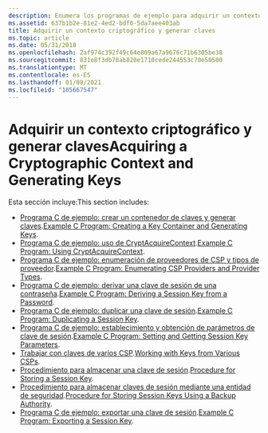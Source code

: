 ```yaml
---
description: Enumera los programas de ejemplo para adquirir un contexto criptográfico y generar claves.
ms.assetid: 637b1b2e-81e2-4ed2-bdf0-5da7aee403ab
title: Adquirir un contexto criptográfico y generar claves
ms.topic: article
ms.date: 05/31/2018
ms.openlocfilehash: 2af974c392f49c64e809a67a9676c71b6305be38
ms.sourcegitcommit: 831e8f3db78ab820e1710cede244553c70e50500
ms.translationtype: MT
ms.contentlocale: es-ES
ms.lasthandoff: 01/08/2021
ms.locfileid: "105667547"
---
```

# <a name="acquiring-a-cryptographic-context-and-generating-keys"></a><span data-ttu-id="af7ec-103">Adquirir un contexto criptográfico y generar claves</span><span class="sxs-lookup"><span data-stu-id="af7ec-103">Acquiring a Cryptographic Context and Generating Keys</span></span>

<span data-ttu-id="af7ec-104">Esta sección incluye:</span><span class="sxs-lookup"><span data-stu-id="af7ec-104">This section includes:</span></span>

-   <span data-ttu-id="af7ec-105">[Programa C de ejemplo: crear un contenedor de claves y generar claves](example-c-program-creating-a-key-container-and-generating-keys.md).</span><span class="sxs-lookup"><span data-stu-id="af7ec-105">[Example C Program: Creating a Key Container and Generating Keys](example-c-program-creating-a-key-container-and-generating-keys.md).</span></span>
-   <span data-ttu-id="af7ec-106">[Programa C de ejemplo: uso de CryptAcquireContext](example-c-program-using-cryptacquirecontext.md).</span><span class="sxs-lookup"><span data-stu-id="af7ec-106">[Example C Program: Using CryptAcquireContext](example-c-program-using-cryptacquirecontext.md).</span></span>
-   <span data-ttu-id="af7ec-107">[Programa C de ejemplo: enumeración de proveedores de CSP y tipos de proveedor](example-c-program-enumerating-csp-providers-and-provider-types.md).</span><span class="sxs-lookup"><span data-stu-id="af7ec-107">[Example C Program: Enumerating CSP Providers and Provider Types](example-c-program-enumerating-csp-providers-and-provider-types.md).</span></span>
-   <span data-ttu-id="af7ec-108">[Programa C de ejemplo: derivar una clave de sesión de una contraseña](example-c-program-deriving-a-session-key-from-a-password.md).</span><span class="sxs-lookup"><span data-stu-id="af7ec-108">[Example C Program: Deriving a Session Key from a Password](example-c-program-deriving-a-session-key-from-a-password.md).</span></span>
-   <span data-ttu-id="af7ec-109">[Programa C de ejemplo: duplicar una clave de sesión](example-c-program-duplicating-a-session-key.md).</span><span class="sxs-lookup"><span data-stu-id="af7ec-109">[Example C Program: Duplicating a Session Key](example-c-program-duplicating-a-session-key.md).</span></span>
-   <span data-ttu-id="af7ec-110">[Programa C de ejemplo: establecimiento y obtención de parámetros de clave de sesión](example-c-program-setting-and-getting-session-key-parameters.md).</span><span class="sxs-lookup"><span data-stu-id="af7ec-110">[Example C Program: Setting and Getting Session Key Parameters](example-c-program-setting-and-getting-session-key-parameters.md).</span></span>
-   <span data-ttu-id="af7ec-111">[Trabajar con claves de varios CSP](working-with-keys-from-various-csps.md).</span><span class="sxs-lookup"><span data-stu-id="af7ec-111">[Working with Keys from Various CSPs](working-with-keys-from-various-csps.md).</span></span>
-   <span data-ttu-id="af7ec-112">[Procedimiento para almacenar una clave de sesión](procedure-for-storing-a-session-key.md).</span><span class="sxs-lookup"><span data-stu-id="af7ec-112">[Procedure for Storing a Session Key](procedure-for-storing-a-session-key.md).</span></span>
-   <span data-ttu-id="af7ec-113">[Procedimiento para almacenar claves de sesión mediante una entidad de seguridad](procedure-for-storing-session-keys-using-a-backup-authority.md).</span><span class="sxs-lookup"><span data-stu-id="af7ec-113">[Procedure for Storing Session Keys Using a Backup Authority](procedure-for-storing-session-keys-using-a-backup-authority.md).</span></span>
-   <span data-ttu-id="af7ec-114">[Programa C de ejemplo: exportar una clave de sesión](example-c-program-exporting-a-session-key.md).</span><span class="sxs-lookup"><span data-stu-id="af7ec-114">[Example C Program: Exporting a Session Key](example-c-program-exporting-a-session-key.md).</span></span>

 

 



